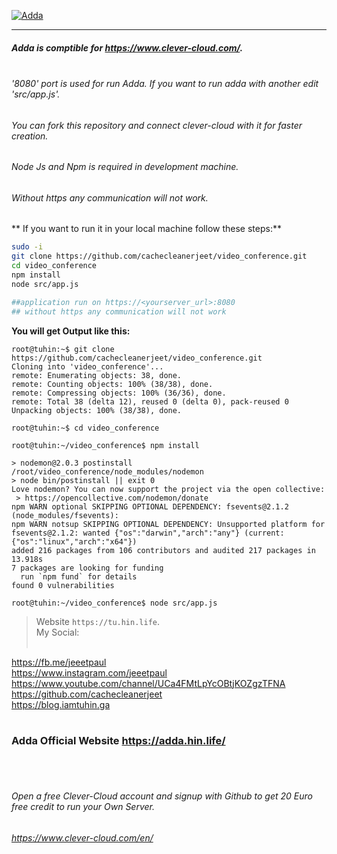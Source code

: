 
[![Adda](https://firebasestorage.googleapis.com/v0/b/webtuhin.appspot.com/o/adda%2Fadda.png?alt=media&token=5fd59aa6-2ddd-412c-8988-d0222e233d6e "Adda") ](http://adda.hin.life "Adda")



------------

##### Adda is comptible for https://www.clever-cloud.com/. 
###### <br>'8080' port is used for run Adda. If you want to run adda with another edit 'src/app.js'.
###### You can fork this repository and connect clever-cloud with it for faster creation.
###### Node Js and Npm is required in development machine.
###### Without https any communication will not work.
** If you want to run it in your local machine follow these steps:**
```bash
sudo -i
git clone https://github.com/cachecleanerjeet/video_conference.git
cd video_conference
npm install
node src/app.js

##application run on https://<yourserver_url>:8080
## without https any communication will not work
```

**You will get Output like this:**

    root@tuhin:~$ git clone https://github.com/cachecleanerjeet/video_conference.git
    Cloning into 'video_conference'...
    remote: Enumerating objects: 38, done.
    remote: Counting objects: 100% (38/38), done.
    remote: Compressing objects: 100% (36/36), done.
    remote: Total 38 (delta 12), reused 0 (delta 0), pack-reused 0
    Unpacking objects: 100% (38/38), done.
    
    root@tuhin:~$ cd video_conference
    
    root@tuhin:~/video_conference$ npm install
    
    > nodemon@2.0.3 postinstall /root/video_conference/node_modules/nodemon
    > node bin/postinstall || exit 0
    Love nodemon? You can now support the project via the open collective:
     > https://opencollective.com/nodemon/donate
    npm WARN optional SKIPPING OPTIONAL DEPENDENCY: fsevents@2.1.2 (node_modules/fsevents):
    npm WARN notsup SKIPPING OPTIONAL DEPENDENCY: Unsupported platform for fsevents@2.1.2: wanted {"os":"darwin","arch":"any"} (current: {"os":"linux","arch":"x64"})
    added 216 packages from 106 contributors and audited 217 packages in 13.918s
    7 packages are looking for funding
      run `npm fund` for details
    found 0 vulnerabilities
    
    root@tuhin:~/video_conference$ node src/app.js


>Website `https://tu.hin.life`.<br>
>My Social:<br><br>

https://fb.me/jeeetpaul<br>
https://www.instagram.com/jeeetpaul<br>
https://www.youtube.com/channel/UCa4FMtLpYcOBtjKOZgzTFNA<br>
https://github.com/cachecleanerjeet<br>
https://blog.iamtuhin.ga<br><br>
### Adda Official Website https://adda.hin.life/
<br><br>
###### Open a free Clever-Cloud account and signup with Github to get 20 Euro free credit to run your Own Server.
###### https://www.clever-cloud.com/en/
